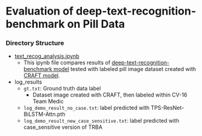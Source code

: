 # Evaluation of deep-text-recognition-benchmark on Pill Data

### Directory Structure
- [text_recog_analysis.ipynb](https://github.com/boostcampaitech3/final-project-level3-cv-16/blob/develop/ocr/text_recognition_evaluation/text_recog_analysis.ipynb)
  - This ipynb file compares results of [deep-text-recognition-benchmark model](https://github.com/boostcampaitech3/final-project-level3-cv-16/tree/develop/ocr/deep-text-recognition-benchmark) tested with labeled pill image dataset created with [CRAFT model](https://github.com/boostcampaitech3/final-project-level3-cv-16/tree/develop/ocr/CRAFT-pytorch).
- log_results
  - `gt.txt`: Ground truth data label
    - Dataset image created with CRAFT, then labeled within CV-16 Team Medic
  - `log_demo_result_no_case.txt`: label predicted with TPS-ResNet-BiLSTM-Attn.pth
  - `log_demo_result_new_case_sensitive.txt`: label predicted with case_sensitive version of TRBA
